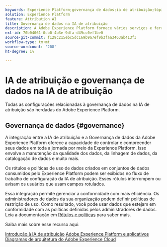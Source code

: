 ```yaml
---
keywords: Experience Platform;governança de dados;ia de atribuição;tópicos populares
solution: Experience Platform
feature: Attribution AI
title: Governança de dados na IA de atribuição
description: A Adobe Experience Platform fornece vários serviços e ferramentas que permitem controlar com confiança os dados de experiência coletados para estar em conformidade com as práticas comerciais, as obrigações legais e o processo de desenvolvimento.
exl-id: 70b04061-0cb0-4b3e-9dfa-d49cc0ef1be0
source-git-commit: f129c215ebc5dc169b9a7ef9b3faa3463ab413f3
workflow-type: tm+mt
source-wordcount: '208'
ht-degree: 1%

---
```


# IA de atribuição e governança de dados na IA de atribuição

Todas as configurações relacionadas à governança de dados na IA de atribuição são herdadas do Adobe Experience Platform.

## Governança de dados {#governance}

A integração entre a IA de atribuição e a Governança de dados da Adobe Experience Platform oferece a capacidade de controlar e compreender seus dados em toda a jornada por meio da Experience Platform. Isso envolve a manutenção da qualidade dos dados, da linhagem de dados, da catalogação de dados e muito mais.

Os rótulos e políticas de uso de dados criados em conjuntos de dados consumidos pelo Experience Platform podem ser exibidos no fluxo de trabalho de configuração da IA de atribuição. Esses rótulos interrompem ou avisam os usuários que usam campos rotulados.

Essa integração permite gerenciar a conformidade com mais eficiência. Os administradores de dados da sua organização podem definir políticas de restrição de uso. Como resultado, você pode usar dados que estejam em conformidade com as políticas definidas pelos administradores de dados. Leia a documentação em [Rótulos e políticas](https://experienceleague.adobe.com/docs/analytics-platform/using/cja-dataviews/data-governance.html) para saber mais.

Saiba mais sobre esse recurso aqui:

[Introdução à IA de atribuição](../../attribution-ai/getting-started.md)
[Adobe Experience Platform e aplicativos](https://experienceleague.adobe.com/docs/blueprints-learn/architecture/architecture-overview/platform-applications.html)
[Diagramas de arquitetura do Adobe Experience Cloud](https://experienceleague.adobe.com/docs/blueprints-learn/architecture/architecture-overview/experience-cloud.html?lang=pt-BR)
